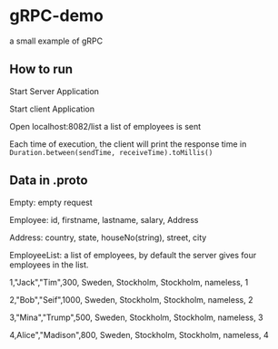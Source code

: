 # gRPC-demo
a small example of gRPC

## How to run

Start Server Application

Start client Application


Open localhost:8082/list a list of employees is sent

Each time of execution, the client will print
the response time in `Duration.between(sendTime, receiveTime).toMillis()`


## Data in .proto


Empty: empty request

Employee: id, firstname, lastname, salary, Address

Address: country, state, houseNo(string), street, city

EmployeeList: a list of employees, by default the server gives four employees in the list.

1,"Jack","Tim",300, Sweden, Stockholm, Stockholm, nameless, 1

2,"Bob","Seif",1000, Sweden, Stockholm, Stockholm, nameless, 2

3,"Mina","Trump",500, Sweden, Stockholm, Stockholm, nameless, 3

4,Alice","Madison",800, Sweden, Stockholm, Stockholm, nameless, 4



